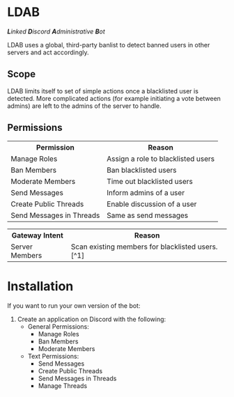 # LDAB

_**L**inked **D**iscord **A**dministrative **B**ot_

LDAB uses a global, third-party banlist to detect banned users in other servers and act accordingly.

## Scope

LDAB limits itself to set of simple actions once a blacklisted user is detected. More complicated actions (for example initiating a vote between admins) are left to the admins of the server to handle.

## Permissions

<table>
    <tr>
        <th>Permission</th>
        <th>Reason</th>
    </tr>
    <tr>
        <td>Manage Roles</td>
        <td>Assign a role to blacklisted users</td>
    </tr>
    <tr>
        <td>Ban Members</td>
        <td>Ban blacklisted users</td>
    </tr>
    <tr>
        <td>Moderate Members</td>
        <td>Time out blacklisted users</td>
    </tr>
    <tr>
        <td>Send Messages</td>
        <td>Inform admins of a user</td>
    </tr>
    <tr>
        <td>Create Public Threads</td>
        <td>Enable discussion of a user</td>
    </tr>
    <tr>
        <td>Send Messages in Threads</td>
        <td>Same as send messages</td>
    </tr>
</table>

<table>
    <tr>
        <th>Gateway Intent</th>
        <th>Reason</th>
    </tr>
    <tr>
        <td>Server Members</td>
        <td>Scan existing members for blacklisted users.[^1]</td>
    </tr>
</table>

[^1]: Only on initially joining a server.

# Installation

If you want to run your own version of the bot:

1. Create an application on Discord with the following:
    - General Permissions:
        - Manage Roles
        - Ban Members
        - Moderate Members
    - Text Permissions:
        - Send Messages
        - Create Public Threads
        - Send Messages in Threads
        - Manage Threads
